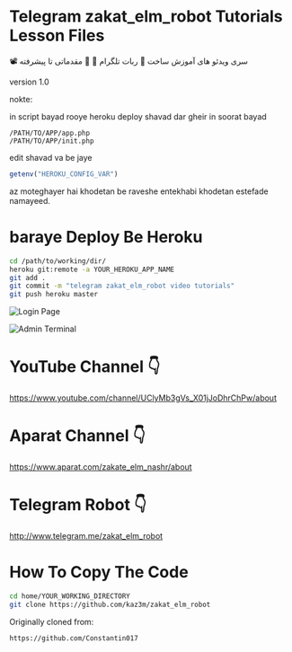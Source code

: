 # Telegram zakat_elm_robot Tutorials Lesson Files

 📽️ سری ویدئو های آموزش ساخت 🤖 ربات تلگرام 🤖   👊 مقدماتی تا پیشرفته

version 1.0

nokte:

in script bayad rooye heroku deploy shavad dar gheir in soorat bayad
```
/PATH/TO/APP/app.php
/PATH/TO/APP/init.php
```
edit shavad va be jaye
```php
getenv("HEROKU_CONFIG_VAR")
```
az moteghayer hai khodetan be raveshe entekhabi khodetan estefade namayeed.

# baraye Deploy Be Heroku

```bash
cd /path/to/working/dir/
heroku git:remote -a YOUR_HEROKU_APP_NAME
git add .
git commit -m "telegram zakat_elm_robot video tutorials"
git push heroku master
```

<img src="https://i.imgur.com/yvzoVkc.png"
     alt="Login Page"
     style="margin:0 auto;" />

<img src="https://i.imgur.com/cas8aGF.png"
     alt="Admin Terminal"
     style="margin:0 auto;" />



# YouTube Channel 👇
https://www.youtube.com/channel/UClyMb3gVs_X01jJoDhrChPw/about

# Aparat Channel 👇
https://www.aparat.com/zakate_elm_nashr/about

# Telegram Robot 👇

http://www.telegram.me/zakat_elm_robot

# How To Copy The Code

```sh
cd home/YOUR_WORKING_DIRECTORY
git clone https://github.com/kaz3m/zakat_elm_robot
```


Originally cloned from:

```
https://github.com/Constantin017
```
